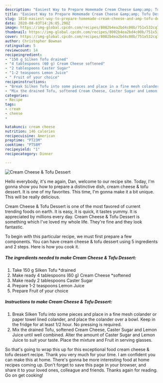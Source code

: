 ```yaml
---
description: "Easiest Way to Prepare Homemade Cream Cheese &amp;amp; Tofu Dessert"
title: "Easiest Way to Prepare Homemade Cream Cheese &amp;amp; Tofu Dessert"
slug: 1818-easiest-way-to-prepare-homemade-cream-cheese-and-amp-tofu-dessert
date: 2020-08-03T14:26:05.298Z
image: https://img-global.cpcdn.com/recipes/8002b4ea2bd4c00b/751x532cq70/cream-cheese-tofu-dessert-recipe-main-photo.jpg
thumbnail: https://img-global.cpcdn.com/recipes/8002b4ea2bd4c00b/751x532cq70/cream-cheese-tofu-dessert-recipe-main-photo.jpg
cover: https://img-global.cpcdn.com/recipes/8002b4ea2bd4c00b/751x532cq70/cream-cheese-tofu-dessert-recipe-main-photo.jpg
author: Christopher Bowman
ratingvalue: 5
reviewcount: 14
recipeingredient:
- "150 g Silken Tofu drained"
- "4 tablespoons (60 g) Cream Cheese softened"
- "2 tablespoons Caster Sugar"
- "1-2 teaspoons Lemon Juice"
- " Fruit of your choice"
recipeinstructions:
- "Break Silken Tofu into some pieces and place in a fine mesh colander or paper towel lined colander, and place the colander over a bowl. Keep in the fridge for at least 1/2 hour. No pressing is required."
- "Mix the drained Tofu, softened Cream Cheese, Caster Sugar and Lemon Juice until well combined. Alter the amount of Caster Sugar and Lemon Juice to suit your taste. Place the mixture and Fruit in serving glasses."
categories:
- Recipe
tags:
- cream
- cheese
- 

katakunci: cream cheese  
nutrition: 146 calories
recipecuisine: American
preptime: "PT23M"
cooktime: "PT58M"
recipeyield: "1"
recipecategory: Dinner

---
```



![Cream Cheese &amp; Tofu Dessert](https://img-global.cpcdn.com/recipes/8002b4ea2bd4c00b/751x532cq70/cream-cheese-tofu-dessert-recipe-main-photo.jpg)

Hello everybody, it's me again, Dan, welcome to our recipe site. Today, I'm gonna show you how to prepare a distinctive dish, cream cheese &amp; tofu dessert. It is one of my favorites. This time, I'm gonna make it a bit unique. This will be really delicious.

Cream Cheese &amp; Tofu Dessert is one of the most favored of current trending foods on earth. It is easy, it is quick, it tastes yummy. It is appreciated by millions every day. Cream Cheese &amp; Tofu Dessert is something which I've loved my whole life. They're fine and they look fantastic.




To begin with this particular recipe, we must first prepare a few components. You can have cream cheese &amp; tofu dessert using 5 ingredients and 2 steps. Here is how you cook it.

<!--inarticleads1-->

##### The ingredients needed to make Cream Cheese &amp; Tofu Dessert:

1. Take 150 g Silken Tofu *drained
1. Make ready 4 tablespoons (60 g) Cream Cheese *softened
1. Make ready 2 tablespoons Caster Sugar
1. Prepare 1-2 teaspoons Lemon Juice
1. Prepare  Fruit of your choice




<!--inarticleads2-->

##### Instructions to make Cream Cheese &amp; Tofu Dessert:

1. Break Silken Tofu into some pieces and place in a fine mesh colander or paper towel lined colander, and place the colander over a bowl. Keep in the fridge for at least 1/2 hour. No pressing is required.
1. Mix the drained Tofu, softened Cream Cheese, Caster Sugar and Lemon Juice until well combined. Alter the amount of Caster Sugar and Lemon Juice to suit your taste. Place the mixture and Fruit in serving glasses.




So that's going to wrap this up for this exceptional food cream cheese &amp; tofu dessert recipe. Thank you very much for your time. I am confident you can make this at home. There's gonna be more interesting food at home recipes coming up. Don't forget to save this page in your browser, and share it to your loved ones, colleague and friends. Thanks again for reading. Go on get cooking!
